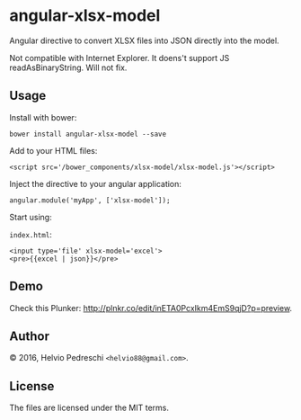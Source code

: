 angular-xlsx-model
==================

Angular directive to convert XLSX files into JSON directly into the model.

Not compatible with Internet Explorer. It doens't support JS readAsBinaryString. Will not fix.

Usage
-----

Install with bower:

    bower install angular-xlsx-model --save

Add to your HTML files:

    <script src='/bower_components/xlsx-model/xlsx-model.js'></script>

Inject the directive to your angular application:

    angular.module('myApp', ['xlsx-model']);

Start using:

`index.html`:

    <input type='file' xlsx-model='excel'>
    <pre>{{excel | json}}</pre>

Demo
--------------------

Check this Plunker: <http://plnkr.co/edit/inETA0PcxIkm4EmS9qjD?p=preview>.

Author
------
© 2016, Helvio Pedreschi `<helvio88@gmail.com>`. 

License
-------
The files are licensed under the MIT terms.
